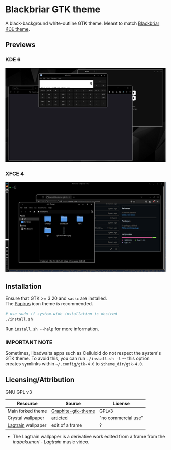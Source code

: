 # Blackbriar GTK theme

A black-background white-outline GTK theme. Meant to match
[Blackbriar KDE theme](https://github.com/swomf/Blackbriar-kde-theme).

## Previews

### KDE 6

![KDE6 preview](kde6-preview.png)

### XFCE 4

![XFCE preview](xfce-preview.png)

## Installation

Ensure that GTK >= 3.20 and `sassc` are installed.  
The [Papirus](https://github.com/PapirusDevelopmentTeam/papirus-icon-theme) icon theme is recommended.

```bash
# use sudo if system-wide installation is desired
./install.sh
```

Run `install.sh --help` for more information.

### IMPORTANT NOTE

Sometimes, libadwaita apps such as Celluloid do not
respect the system's GTK theme. To avoid this, you can
run `./install.sh -l` -- this option creates symlinks
within `~/.config/gtk-4.0` to `$theme_dir/gtk-4.0`.

## Licensing/Attribution

GNU GPL v3

| Resource             | Source               | License             |
|----------------------|----------------------|---------------------|
| Main forked theme    | [Graphite-gtk-theme] | GPLv3               |
| Crystal wallpaper    | [articted]           | "no commercial use" |
| [Lagtrain] wallpaper | edit of a frame      | ?                   |

* The Lagtrain wallpaper is a derivative work edited from a
  frame from the *inabakumori - Lagtrain* music video.

[Graphite-gtk-theme]: https://github.com/vinceliuice/Graphite-gtk-theme
[articted]: https://www.behance.net/gallery/10876531/FLATzero-Wallpaper-Pack
[Lagtrain]: https://youtube.com/watch?v=UnIhRpIT7nc
